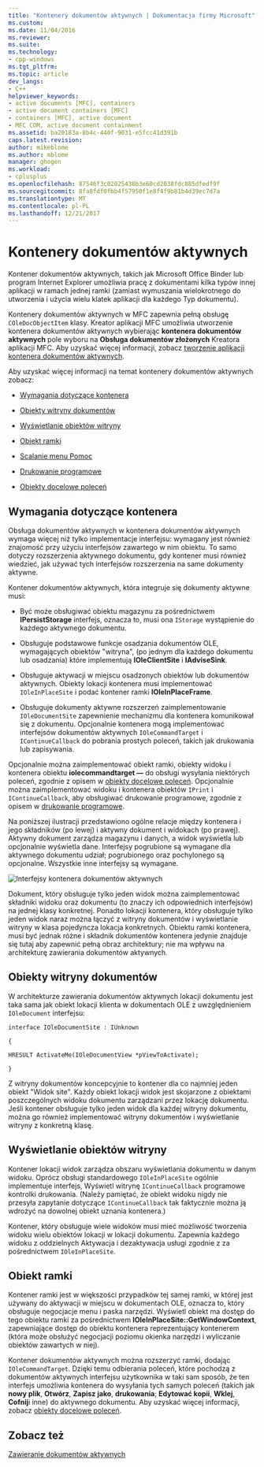 ```yaml
---
title: "Kontenery dokumentów aktywnych | Dokumentacja firmy Microsoft"
ms.custom: 
ms.date: 11/04/2016
ms.reviewer: 
ms.suite: 
ms.technology:
- cpp-windows
ms.tgt_pltfrm: 
ms.topic: article
dev_langs:
- C++
helpviewer_keywords:
- active documents [MFC], containers
- active document containers [MFC]
- containers [MFC], active document
- MFC COM, active document containment
ms.assetid: ba20183a-8b4c-440f-9031-e5fcc41d391b
caps.latest.revision: 
author: mikeblome
ms.author: mblome
manager: ghogen
ms.workload:
- cplusplus
ms.openlocfilehash: 87546f3c02025438b3e60cd2038fdc885dfedf9f
ms.sourcegitcommit: 8fa8fdf0fbb4f57950f1e8f4f9b81b4d39ec7d7a
ms.translationtype: MT
ms.contentlocale: pl-PL
ms.lasthandoff: 12/21/2017
---
```

# <a name="active-document-containers"></a>Kontenery dokumentów aktywnych
Kontener dokumentów aktywnych, takich jak Microsoft Office Binder lub program Internet Explorer umożliwia pracę z dokumentami kilka typów innej aplikacji w ramach jednej ramki (zamiast wymuszania wielokrotnego do utworzenia i użycia wielu klatek aplikacji dla każdego Typ dokumentu).  
  
 Kontenery dokumentów aktywnych w MFC zapewnia pełną obsługę `COleDocObjectItem` klasy. Kreator aplikacji MFC umożliwia utworzenie kontenera dokumentów aktywnych wybierając **kontenera dokumentów aktywnych** pole wyboru na **Obsługa dokumentów złożonych** Kreatora aplikacji MFC. Aby uzyskać więcej informacji, zobacz [tworzenie aplikacji kontenera dokumentów aktywnych](../mfc/creating-an-active-document-container-application.md).  
  
 Aby uzyskać więcej informacji na temat kontenery dokumentów aktywnych zobacz:  
  
-   [Wymagania dotyczące kontenera](#container_requirements)  
  
-   [Obiekty witryny dokumentów](#document_site_objects)  
  
-   [Wyświetlanie obiektów witryny](#view_site_objects)  
  
-   [Obiekt ramki](#frame_object)  
  
-   [Scalanie menu Pomoc](../mfc/help-menu-merging.md)  
  
-   [Drukowanie programowe](../mfc/programmatic-printing.md)  
  
-   [Obiekty docelowe poleceń](../mfc/message-handling-and-command-targets.md)  
  
##  <a name="container_requirements"></a>Wymagania dotyczące kontenera  
 Obsługa dokumentów aktywnych w kontenera dokumentów aktywnych wymaga więcej niż tylko implementacje interfejsu: wymagany jest również znajomość przy użyciu interfejsów zawartego w nim obiektu. To samo dotyczy rozszerzenia aktywnego dokumentu, gdy kontener musi również wiedzieć, jak używać tych interfejsów rozszerzenia na same dokumenty aktywne.  
  
 Kontener dokumentów aktywnych, która integruje się dokumenty aktywne musi:  
  
-   Być może obsługiwać obiektu magazynu za pośrednictwem **IPersistStorage** interfejs, oznacza to, musi ona `IStorage` wystąpienie do każdego aktywnego dokumentu.  
  
-   Obsługuje podstawowe funkcje osadzania dokumentów OLE, wymagających obiektów "witryna", (po jednym dla każdego dokumentu lub osadzania) które implementują **IOleClientSite** i **IAdviseSink**.  
  
-   Obsługuje aktywacji w miejscu osadzonych obiektów lub dokumentów aktywnych. Obiekty lokacji kontenera musi implementować `IOleInPlaceSite` i podać kontener ramki **IOleInPlaceFrame**.  
  
-   Obsługuje dokumenty aktywne rozszerzeń zaimplementowanie `IOleDocumentSite` zapewnienie mechanizmu dla kontenera komunikował się z dokumentu. Opcjonalnie kontenera mogą implementować interfejsów dokumentów aktywnych `IOleCommandTarget` i `IContinueCallback` do pobrania prostych poleceń, takich jak drukowania lub zapisywania.  
  
 Opcjonalnie można zaimplementować obiekt ramki, obiekty widoku i kontenera obiektu **iolecommandtarget —** do obsługi wysyłania niektórych poleceń, zgodnie z opisem w [obiekty docelowe poleceń](../mfc/message-handling-and-command-targets.md). Opcjonalnie można zaimplementować widoku i kontenera obiektów `IPrint` i `IContinueCallback`, aby obsługiwać drukowanie programowe, zgodnie z opisem w [drukowanie programowe](../mfc/programmatic-printing.md).  
  
 Na poniższej ilustracji przedstawiono ogólne relacje między kontenera i jego składników (po lewej) i aktywny dokument i widokach (po prawej). Aktywny dokument zarządza magazynu i danych, a widok wyświetla lub opcjonalnie wyświetla dane. Interfejsy pogrubione są wymagane dla aktywnego dokumentu udział; pogrubionego oraz pochylonego są opcjonalne. Wszystkie inne interfejsy są wymagane.  
  
 ![Interfejsy kontenera dokumentów aktywnych](../mfc/media/vc37gj1.gif "vc37gj1")  
  
 Dokument, który obsługuje tylko jeden widok można zaimplementować składniki widoku oraz dokumentu (to znaczy ich odpowiednich interfejsów) na jednej klasy konkretnej. Ponadto lokacji kontenera, który obsługuje tylko jeden widok naraz można łączyć z witryny dokumentów i wyświetlanie witryny w klasa pojedyncza lokacja konkretnych. Obiektu ramki kontenera, musi być jednak różne i składnik dokumentów kontenera jedynie znajduje się tutaj aby zapewnić pełną obraz architektury; nie ma wpływu na architekturę zawierania dokumentów aktywnych.  
  
##  <a name="document_site_objects"></a>Obiekty witryny dokumentów  
 W architekturze zawierania dokumentów aktywnych lokacji dokumentu jest taka sama jak obiekt lokacji klienta w dokumentach OLE z uwzględnieniem `IOleDocument` interfejsu:  
  
 `interface IOleDocumentSite : IUnknown`  
  
 `{`  
  
 `HRESULT ActivateMe(IOleDocumentView *pViewToActivate);`  
  
 `}`  
  
 Z witryny dokumentów koncepcyjnie to kontener dla co najmniej jeden obiekt "Widok site". Każdy obiekt lokacji widok jest skojarzone z obiektami poszczególnych widoku dokumentu zarządzani przez lokację dokumentu. Jeśli kontener obsługuje tylko jeden widok dla każdej witryny dokumentu, można go również implementować witryny dokumentów i wyświetlanie witryny z konkretną klasę.  
  
##  <a name="view_site_objects"></a>Wyświetlanie obiektów witryny  
 Kontener lokacji widok zarządza obszaru wyświetlania dokumentu w danym widoku. Oprócz obsługi standardowego `IOleInPlaceSite` ogólnie implementuje interfejs, Wyświetl witrynę `IContinueCallback` programowe kontrolki drukowania. (Należy pamiętać, że obiekt widoku nigdy nie przesyła zapytanie dotyczące `IContinueCallback` tak faktycznie można ją wdrożyć na dowolnej obiekt uznania kontenera.)  
  
 Kontener, który obsługuje wiele widoków musi mieć możliwość tworzenia widoku wielu obiektów lokacji w lokacji dokumentu. Zapewnia każdego widoku z oddzielnych Aktywacja i dezaktywacja usługi zgodnie z za pośrednictwem `IOleInPlaceSite`.  
  
##  <a name="frame_object"></a>Obiekt ramki  
 Kontener ramki jest w większości przypadków tej samej ramki, w której jest używany do aktywacji w miejscu w dokumentach OLE, oznacza to, który obsługuje negocjacje menu i paska narzędzi. Wyświetl obiekt ma dostęp do tego obiektu ramki za pośrednictwem **IOleInPlaceSite::GetWindowContext**, zapewniające dostęp do obiektu kontenera reprezentujący kontenerem (która może obsłużyć negocjacji poziomu okienka narzędzi i wyliczanie obiektów zawartych w niej).  
  
 Kontener dokumentów aktywnych można rozszerzyć ramki, dodając `IOleCommandTarget`. Dzięki temu odbierania poleceń, które pochodzą z dokumentów aktywnych interfejsu użytkownika w taki sam sposób, że ten interfejs umożliwia kontenera do wysyłania tych samych poleceń (takich jak **nowy plik**, **Otwórz**,  **Zapisz jako**, **drukowania**; **Edytować kopii**, **Wklej**, **Cofnij**i inne) do aktywnego dokumentu. Aby uzyskać więcej informacji, zobacz [obiekty docelowe poleceń](../mfc/message-handling-and-command-targets.md).  
  
## <a name="see-also"></a>Zobacz też  
 [Zawieranie dokumentów aktywnych](../mfc/active-document-containment.md)

